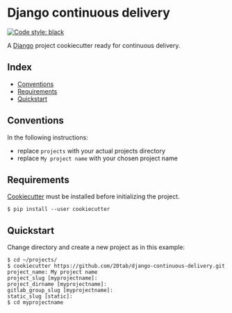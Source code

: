 # Django continuous delivery <!-- omit in toc -->

[![Code style: black](https://img.shields.io/badge/code%20style-black-000000.svg)](https://github.com/python/black)

A [Django](https://docs.djangoproject.com) project cookiecutter ready for continuous delivery.

## Index <!-- omit in toc -->

- [Conventions](#conventions)
- [Requirements](#requirements)
- [Quickstart](#quickstart)

## Conventions

In the following instructions:

- replace `projects` with your actual projects directory
- replace `My project name` with your chosen project name

## Requirements

[Cookiecutter](https://cookiecutter.readthedocs.io) must be installed before initializing the project.

```shell
$ pip install --user cookiecutter
```

## Quickstart

Change directory and create a new project as in this example:

```shell
$ cd ~/projects/
$ cookiecutter https://github.com/20tab/django-continuous-delivery.git
project_name: My project name
project_slug [myprojectname]:
project_dirname [myprojectname]:
gitlab_group_slug [myprojectname]:
static_slug [static]:
$ cd myprojectname
```

